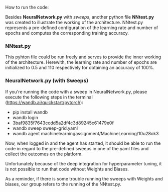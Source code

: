 How to run the code:

Besides **NeuralNetwork.py** with *sweeps*, another python file **NNtest.py** was created to 
illustrate the working of the architecture.
NNtest.py represents a pre-defined configuration of the learning rate and number of epochs
and computes the corresponding training accuracy.

### NNtest.py
This pyhton file could be run freely and serves to provide the inner working of the architecture.
Herewith, the learning rate and number of epochs are initialized to 0.5 and 110 respectively
for obtaining an accuracy of 100%.

### NeuralNetwork.py (with Sweeps)
If you're running the code with a sweep in NeuralNetwork.py, please execute the following steps in the terminal (https://wandb.ai/quickstart/pytorch):
- pip install wandb
- wandb login
- 3baf9835f7643ccdd5a2df4c3d89245c61479e0f
- wandb sweep sweep-grid.yaml
- wandb agent machinelearningassignment/MachineLearning/10u28ok3

Now, when logged in and the agent has started, it should be able to run the code in regard to 
the pre-defined sweeps in one of the yaml files and collect the outcomes on the platform.

Unfortunately because of the deep integration for hyperparameter tuning, it is not 
possible to run that code without Weights and Biases. 

As a reminder, if there is some trouble running the sweeps with Weights and biases,
our group refers to the running of the NNtest.py.
